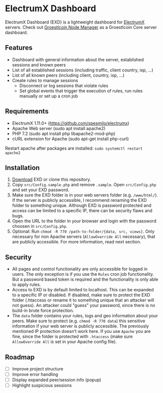 # ElectrumX Dashboard

ElectrumX Dashboard (EXD) is a lightweight dashboard for [ElectrumX](https://github.com/spesmilo/electrumx) servers.
Check out [Groestlcoin Node Manager](https://github.com/Groestlcoin/groestlcoin-node-manager) as a Groestlcoin Core server dashboard.

## Features

- Dashboard with general information about the server, established sessions and known peers
- List of all established sessions (including traffic, client country, isp, ...)
- List of all known peers (including client, country, isp, ...)
- Create rules to manage sessions
  - Disconnect or log sessions that violate rules
  - Set global events that trigger the execution of rules, run rules manually or set up a cron job

## Requirements

- ElectrumX 1.11.0+ (https://github.com/spesmilo/electrumx)
- Apache Web server (sudo apt install apache2)
- PHP 7.2 (sudo apt install php libapache2-mod-php)
- cURL extension for Apache (sudo apt-get install php-curl)

Restart apache after packages are installed: `sudo systemctl restart apache2`

## Installation

1. [Download](https://github.com/Groestlcoin/electrumx-dashboard/releases) EXD or clone this repository.
2. Copy `src/Config.sample.php` and remove `.sample`. Open `src/Config.php` and set your EXD password.
3. Make sure the EXD folder is in your web servers folder (e.g. `/www/html/`). If the server is publicly accessible, I recommend renaming the EXD folder to something unique. Although EXD is password protected and access can be limited to a specific IP, there can be security flaws and bugs.
4. Open the URL to the folder in your browser and login with the password choosen in `src/Config.php`.
5. Optional: Run `chmod -R 770 /path-to-folder/{data, src, views}`. Only necessary for non Apache servers (`AllowOverride All` necessary), that are publicly accessible. For more information, read next section.

## Security

- All pages and control functionality are only accessible for logged in users. The only exception is if you use the `Rules` cron job functionality. But a password based token is required and the functionality is only able to apply rules.
- Access to EXD is by default limited to localhost. This can be expanded to a specific IP or disabled. If disabled, make sure to protect the EXD folder (.htaccess or rename it to something unique that an attacker will not guess). An attacker could "guess" your password, since there is no build-in brute force protection.
- The `data` folder contains your rules, logs and geo information about your peers. Make sure to protect (e.g. `chmod -R 770 data`) this sensitive information if your web server is publicly accessible. The previously mentioned IP protection doesn't work here. If you use `Apache` you are fine, since the folder is protected with `.htaccess` (make sure `AllowOverride All` is set in your Apache config file).

## Roadmap

- [ ] Improve project structure
- [ ] Improve error handling
- [ ] Display expanded peer/session info (popup)
- [ ] Highlight suspicious sessions
